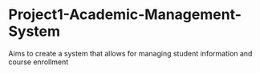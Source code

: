 # Project1-Academic-Management-System
Aims to create a system that allows for managing student information and course enrollment
